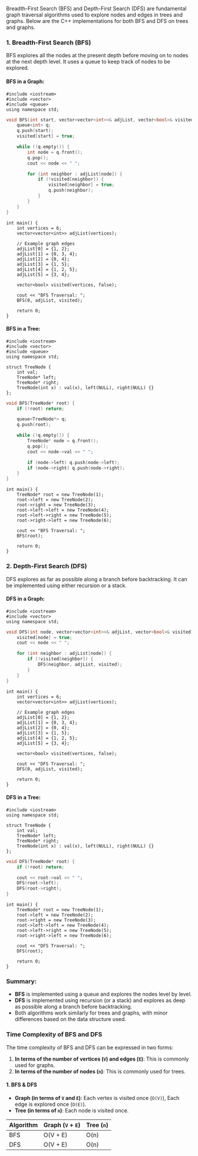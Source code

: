 Breadth-First Search (BFS) and Depth-First Search (DFS) are fundamental graph traversal algorithms used to explore nodes and edges in trees and graphs. Below are the C++ implementations for both BFS and DFS on trees and graphs.

### 1. **Breadth-First Search (BFS)**
BFS explores all the nodes at the present depth before moving on to nodes at the next depth level. It uses a queue to keep track of nodes to be explored.

#### **BFS in a Graph:**
```
#include <iostream>
#include <vector>
#include <queue>
using namespace std;
```

```cpp
void BFS(int start, vector<vector<int>>& adjList, vector<bool>& visited) {
    queue<int> q;
    q.push(start);
    visited[start] = true;

    while (!q.empty()) {
        int node = q.front();
        q.pop();
        cout << node << " ";

        for (int neighbor : adjList[node]) {
            if (!visited[neighbor]) {
                visited[neighbor] = true;
                q.push(neighbor);
            }
        }
    }
}
```

```
int main() {
    int vertices = 6;
    vector<vector<int>> adjList(vertices);
    
    // Example graph edges
    adjList[0] = {1, 2};
    adjList[1] = {0, 3, 4};
    adjList[2] = {0, 4};
    adjList[3] = {1, 5};
    adjList[4] = {1, 2, 5};
    adjList[5] = {3, 4};

    vector<bool> visited(vertices, false);

    cout << "BFS Traversal: ";
    BFS(0, adjList, visited);

    return 0;
}
```

#### **BFS in a Tree:**
```
#include <iostream>
#include <vector>
#include <queue>
using namespace std;

struct TreeNode {
    int val;
    TreeNode* left;
    TreeNode* right;
    TreeNode(int x) : val(x), left(NULL), right(NULL) {}
};
```

```cpp
void BFS(TreeNode* root) {
    if (!root) return;

    queue<TreeNode*> q;
    q.push(root);

    while (!q.empty()) {
        TreeNode* node = q.front();
        q.pop();
        cout << node->val << " ";

        if (node->left) q.push(node->left);
        if (node->right) q.push(node->right);
    }
}
```

```
int main() {
    TreeNode* root = new TreeNode(1);
    root->left = new TreeNode(2);
    root->right = new TreeNode(3);
    root->left->left = new TreeNode(4);
    root->left->right = new TreeNode(5);
    root->right->left = new TreeNode(6);

    cout << "BFS Traversal: ";
    BFS(root);

    return 0;
}
```

### 2. **Depth-First Search (DFS)**
DFS explores as far as possible along a branch before backtracking. It can be implemented using either recursion or a stack.

#### **DFS in a Graph:**
```
#include <iostream>
#include <vector>
using namespace std;
```

```cpp
void DFS(int node, vector<vector<int>>& adjList, vector<bool>& visited) {
    visited[node] = true;
    cout << node << " ";

    for (int neighbor : adjList[node]) {
        if (!visited[neighbor]) {
            DFS(neighbor, adjList, visited);
        }
    }
}
```

```
int main() {
    int vertices = 6;
    vector<vector<int>> adjList(vertices);
    
    // Example graph edges
    adjList[0] = {1, 2};
    adjList[1] = {0, 3, 4};
    adjList[2] = {0, 4};
    adjList[3] = {1, 5};
    adjList[4] = {1, 2, 5};
    adjList[5] = {3, 4};

    vector<bool> visited(vertices, false);

    cout << "DFS Traversal: ";
    DFS(0, adjList, visited);

    return 0;
}
```

#### **DFS in a Tree:**
```
#include <iostream>
using namespace std;

struct TreeNode {
    int val;
    TreeNode* left;
    TreeNode* right;
    TreeNode(int x) : val(x), left(NULL), right(NULL) {}
};
```

```cpp
void DFS(TreeNode* root) {
    if (!root) return;

    cout << root->val << " ";
    DFS(root->left);
    DFS(root->right);
}
```

```
int main() {
    TreeNode* root = new TreeNode(1);
    root->left = new TreeNode(2);
    root->right = new TreeNode(3);
    root->left->left = new TreeNode(4);
    root->left->right = new TreeNode(5);
    root->right->left = new TreeNode(6);

    cout << "DFS Traversal: ";
    DFS(root);

    return 0;
}
```

### Summary:
- **BFS** is implemented using a queue and explores the nodes level by level.
- **DFS** is implemented using recursion (or a stack) and explores as deep as possible along a branch before backtracking.
- Both algorithms work similarly for trees and graphs, with minor differences based on the data structure used.

### Time Complexity of BFS and DFS

The time complexity of BFS and DFS can be expressed in two forms:
1. **In terms of the number of vertices (`V`) and edges (`E`)**: This is commonly used for graphs.
2. **In terms of the number of nodes (`n`)**: This is commonly used for trees.

#### 1. BFS & DFS
- **Graph (in terms of `V` and `E`)**:  Each vertex is visited once (`O(V)`), Each edge is explored once (`O(E)`).
- **Tree (in terms of `n`)**: Each node is visited once.

| Algorithm | Graph (`V` + `E`) | Tree (`n`) |
|-----------|-------------------|------------|
| BFS       | O(V + E)          | O(n)       |
| DFS       | O(V + E)          | O(n)       |
